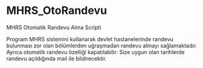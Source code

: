 # MHRS_OtoRandevu
MHRS Otomatik Randevu Alma Scripti

Program MHRS sistemini kullanarak devlet hastanelerinde randevu bulunması zor olan bölümlerden uğraşmadan randevu almayı sağlamaktadır. Ayrıca otomatik randevu özelliği kapatılabilir: Size uygun olan tarihlerde randevu açıldığında mail ile bildirecektir.
